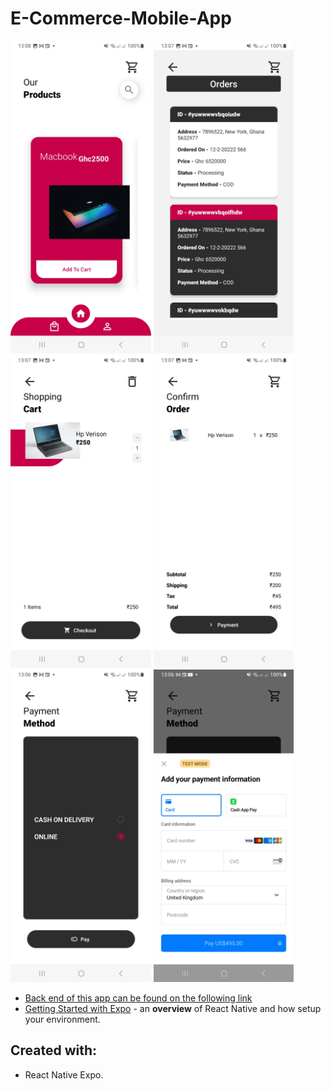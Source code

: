 ﻿# E-Commerce-Mobile-App
<img src = "screenshots/Screenshot_20240318_130833_ExpoGo.jpg"  height="500">
<img src = "screenshots/Screenshot_20240318_130724_Expo.jpg"    height="500">
<img src = "screenshots/Screenshot_20240318_130715_Expo.jpg"    height="500">
<img src = "screenshots/Screenshot_20240318_130707_Expo.jpg"    height="500">
<img src = "screenshots/Screenshot_20240318_130659_Expo.jpg"    height="500">
<img src = "screenshots/Screenshot_20240318_130643_Expo.jpg"    height="500">

- [Back end of this app can be found on the following link](https://github.com/Mawuli87/E-commerce)
- [Getting Started with Expo](https://reactnative.dev/docs/environment-setup) - an **overview** of React Native and how setup your environment.

## Created with:

- React Native Expo.
